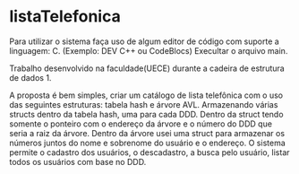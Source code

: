 # listaTelefonica

Para utilizar o sistema faça uso de algum editor de código com suporte a linguagem: C. (Exemplo: DEV C++ ou CodeBlocs)
Execultar o arquivo main.<p><p/>

Trabalho desenvolvido na faculdade(UECE) durante a cadeira de estrutura de dados 1.<p><p/>
A proposta é bem simples, criar um catálogo de lista telefônica com o uso das seguintes estruturas: tabela hash e árvore AVL.
Armazenando várias structs dentro da tabela hash, uma para cada DDD. 
Dentro da struct tendo somente o ponteiro com o endereço da árvore e o número do DDD que seria a raiz da árvore.
Dentro da árvore usei uma struct para armazenar os números juntos do nome e sobrenome do usuário e o endereço. 
O sistema permite o cadastro dos usuários, o descadastro, a busca pelo usuário, listar todos os usuários com base no DDD.
